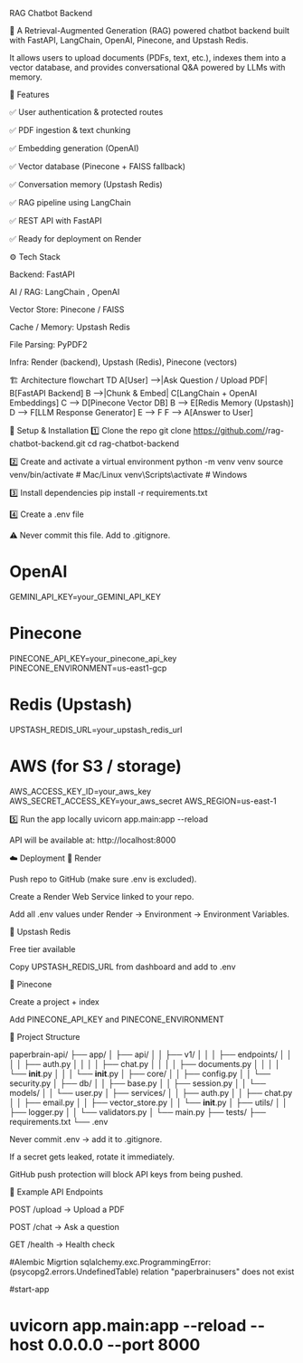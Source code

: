 RAG Chatbot Backend

🚀 A Retrieval-Augmented Generation (RAG) powered chatbot backend built with FastAPI, LangChain, OpenAI, Pinecone, and Upstash Redis.

It allows users to upload documents (PDFs, text, etc.), indexes them into a vector database, and provides conversational Q&A powered by LLMs with memory.

📌 Features

✅ User authentication & protected routes

✅ PDF ingestion & text chunking

✅ Embedding generation (OpenAI)

✅ Vector database (Pinecone + FAISS fallback)

✅ Conversation memory (Upstash Redis)

✅ RAG pipeline using LangChain

✅ REST API with FastAPI

✅ Ready for deployment on Render

⚙️ Tech Stack

Backend: FastAPI

AI / RAG: LangChain
, OpenAI

Vector Store: Pinecone
 / FAISS

Cache / Memory: Upstash Redis

File Parsing: PyPDF2

Infra: Render (backend), Upstash (Redis), Pinecone (vectors)

🏗️ Architecture
flowchart TD
    A[User] -->|Ask Question / Upload PDF| B[FastAPI Backend]
    B -->|Chunk & Embed| C[LangChain + OpenAI Embeddings]
    C --> D[Pinecone Vector DB]
    B --> E[Redis Memory (Upstash)]
    D --> F[LLM Response Generator]
    E --> F
    F --> A[Answer to User]

🚀 Setup & Installation
1️⃣ Clone the repo
git clone https://github.com/<your-username>/rag-chatbot-backend.git
cd rag-chatbot-backend

2️⃣ Create and activate a virtual environment
python -m venv venv
source venv/bin/activate   # Mac/Linux
venv\Scripts\activate      # Windows

3️⃣ Install dependencies
pip install -r requirements.txt

4️⃣ Create a .env file

⚠️ Never commit this file. Add to .gitignore.

# OpenAI
GEMINI_API_KEY=your_GEMINI_API_KEY

# Pinecone
PINECONE_API_KEY=your_pinecone_api_key
PINECONE_ENVIRONMENT=us-east1-gcp

# Redis (Upstash)
UPSTASH_REDIS_URL=your_upstash_redis_url

# AWS (for S3 / storage)
AWS_ACCESS_KEY_ID=your_aws_key
AWS_SECRET_ACCESS_KEY=your_aws_secret
AWS_REGION=us-east-1

5️⃣ Run the app locally
uvicorn app.main:app --reload


API will be available at: http://localhost:8000

☁️ Deployment
🔹 Render

Push repo to GitHub (make sure .env is excluded).

Create a Render Web Service linked to your repo.

Add all .env values under Render → Environment → Environment Variables.

🔹 Upstash Redis

Free tier available

Copy UPSTASH_REDIS_URL from dashboard and add to .env

🔹 Pinecone

Create a project + index

Add PINECONE_API_KEY and PINECONE_ENVIRONMENT

📂 Project Structure

paperbrain-api/
├── app/
│   ├── api/
│   │   ├── v1/
│   │   │   ├── endpoints/
│   │   │   │   ├── auth.py
│   │   │   │   ├── chat.py
│   │   │   │   ├── documents.py
│   │   │   │   └── __init__.py
│   │   │   └── __init__.py
│   ├── core/
│   │   ├── config.py
│   │   └── security.py
│   ├── db/
│   │   ├── base.py
│   │   ├── session.py
│   │   └── models/
│   │       └── user.py
│   ├── services/
│   │   ├── auth.py
│   │   ├── chat.py
│   │   ├── email.py
│   │   ├── vector_store.py
│   │   └── __init__.py
│   ├── utils/
│   │   ├── logger.py
│   │   └── validators.py
│   └── main.py
├── tests/
├── requirements.txt
└── .env



Never commit .env → add it to .gitignore.

If a secret gets leaked, rotate it immediately.

GitHub push protection will block API keys from being pushed.

🧪 Example API Endpoints

POST /upload → Upload a PDF

POST /chat → Ask a question

GET /health → Health check

#Alembic Migrtion
sqlalchemy.exc.ProgrammingError: (psycopg2.errors.UndefinedTable)
relation "paperbrainusers" does not exist


#start-app 
# uvicorn app.main:app --reload --host 0.0.0.0 --port 8000